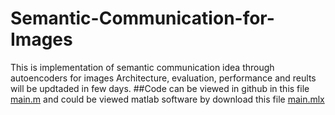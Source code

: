 # Semantic-Communication-for-Images
This is implementation of semantic communication idea through autoencoders for images
Architecture, evaluation, performance and reults will be updtaded in few days.
##Code
can be viewed in github in this file [main.m](https://github.com/saiklonarch/Semantic-Communication-for-Images/blob/main/main.m) 
and could be viewed matlab software by download this file [main.mlx](https://github.com/saiklonarch/Semantic-Communication-for-Images/blob/main/main.mlx)
